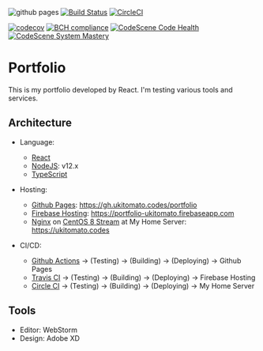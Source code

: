 ![github pages](https://github.com/ukitomato/portfolio/workflows/github%20pages/badge.svg)
[![Build Status](https://travis-ci.com/ukitomato/portfolio.svg?branch=master)](https://travis-ci.com/ukitomato/portfolio)
[![CircleCI](https://circleci.com/gh/ukitomato/portfolio.svg?style=shield)](https://circleci.com/gh/ukitomato/portfolio)

[![codecov](https://codecov.io/gh/ukitomato/portfolio/branch/master/graph/badge.svg)](https://codecov.io/gh/ukitomato/portfolio)
[![BCH compliance](https://bettercodehub.com/edge/badge/ukitomato/portfolio?branch=master)](https://bettercodehub.com/)
[![CodeScene Code Health](https://codescene.io/projects/7414/status-badges/code-health)](https://codescene.io/projects/7414)
[![CodeScene System Mastery](https://codescene.io/projects/7414/status-badges/system-mastery)](https://codescene.io/projects/7414)
# Portfolio
This is my portfolio developed by React.
I'm testing various tools and services.
## Architecture
- Language:
    - [React](https://reactjs.org)
    - [NodeJS](https://nodejs.org): v12.x
    - [TypeScript](https://www.typescriptlang.org)
- Hosting:
    - [Github Pages](https://pages.github.com): https://gh.ukitomato.codes/portfolio
    - [Firebase Hosting](https://firebase.google.com/docs/hosting): https://portfolio-ukitomato.firebaseapp.com
    - [Nginx](https://nginx.org) on [CentOS 8 Stream](https://www.centos.org) at My Home Server: https://ukitomato.codes

- CI/CD:
    - [Github Actions](https://github.co.jp/features/actions) → (Testing) → (Building) → (Deploying) → Github Pages
    - [Travis CI](https://travis-ci.com) → (Testing) → (Building) → (Deploying) → Firebase Hosting
    - [Circle CI](https://circleci.com) → (Testing) → (Building) → (Deploying) → My Home Server

## Tools
- Editor: WebStorm
- Design: Adobe XD

